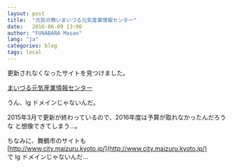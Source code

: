 ```yaml
---
layout: post
title:  "元気の無いまいづる元気産業情報センター"
date:   2016-06-09 13:00
author: "FUNABARA Masao"
lang: "ja"
categories: blog
tags: local
---
```


更新されなくなったサイトを見つけました。

[まいづる元気産業情報センター](http://www.maizuru-bic.jp/)

うん、lg ドメインじゃないんだ。

2015年3月で更新が終わっているので、2016年度は予算が取れなかったんだろうな
と想像できてしまう…。

ちなみに、舞鶴市のサイトも  
[http://www.city.maizuru.kyoto.jp/](http://www.city.maizuru.kyoto.jp/)  
で lg ドメインじゃないんだ…
